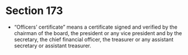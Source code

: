 # Section 173

- “Officers’ certificate” means a certificate signed and verified by the chairman of the board, the president or any vice president and by the secretary, the chief financial officer, the treasurer or any assistant secretary or assistant treasurer.